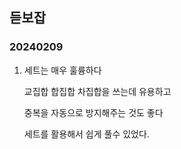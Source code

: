 ## 듣보잡
### 20240209

1. 세트는 매우 훌륭하다

    교집합 합집합 차집합을 쓰는데 유용하고

    중복을 자동으로 방지해주는 것도 좋다

    세트를 활용해서 쉽게 풀수 있었다.